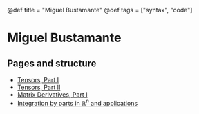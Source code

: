 @def title = "Miguel Bustamante"
@def tags = ["syntax", "code"]

# Miguel Bustamante
## Pages and structure

* [Tensors, Part I](/2022/tensor1/)
* [Tensors, Part II](/2022/tensor2/)
* [Matrix Derivatives, Part I](/2022/matder1/)
* [Integration by parts in $\mathbb R^n$ and applications](/2022/byparts/)